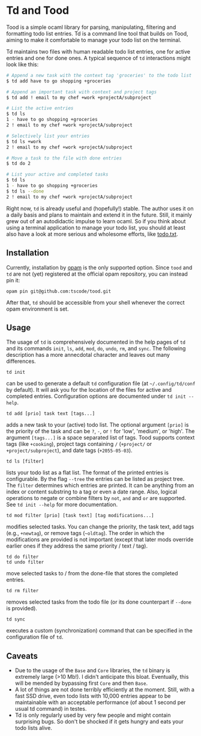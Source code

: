 # Td and Tood

Tood is a simple ocaml library for parsing, manipulating, filtering and
formatting todo list entries. Td is a command line tool that builds on Tood,
aiming to make it comfortable to manage your todo list on the terminal.

Td maintains two files with human readable todo list entries, one for active
entries and one for done ones. A typical sequence of `td` interactions might
look like this:

```bash
# Append a new task with the context tag 'groceries' to the todo list
$ td add have to go shopping +groceries 

# Append an important task with context and project tags
$ td add ! email to my chef +work +projectA/subproject

# List the active entries
$ td ls
1 - have to go shopping +groceries
2 ! email to my chef +work +projectA/subproject

# Selectively list your entries
$ td ls +work
2 ! email to my chef +work +projectA/subproject

# Move a task to the file with done entries
$ td do 2

# List your active and completed tasks
$ td ls
1 - have to go shopping +groceries
$ td ls --done
2 ! email to my chef +work +projectA/subproject
```

Right now, `td` is already useful and (hopefully!) stable.
The author uses it on a daily basis and plans to maintain and extend it in the
future. Still, it mainly grew out of an autodidactic impulse to learn ocaml. So
if you think about using a terminal application to manage your todo list, you
should at least also have a look at more serious and wholesome efforts, like
[todo.txt](http://todotxt.org/).

## Installation
Currently, installation by [opam](https://opam.ocaml.org/) is the only supported
option. Since `tood` and `td` are not (yet) registered at the official opam
repository, you can instead pin it:
```
opam pin git@github.com:tscode/tood.git
```
After that, `td` should be accessible from your shell whenever the correct opam
environment is set.

## Usage
The usage of `td` is comprehensively documented in the help pages of `td` and
its commands `init`, `ls`, `add`, `mod`, `do`, `undo`, `rm`, and `sync`. The
following description has a more annecdotal character and leaves out many
differences.

```
td init
```
can be used to generate a default `td` configuration file (at
`~/.config/td/conf` by default). It will ask you for the location of the files
for active and completed entries. Configuration options are documented under `td
init --help`.

```
td add [prio] task text [tags...]
```
adds a new task to your (active) todo list. The optional argument `[prio]` is
the priority of the task and can be `?`, `-`, or `!` for 'low', 'medium', or
'high'. The argument `[tags...]` is a space separated list of tags. Tood
supports context tags (like `+cooking`), project tags containing `/`
(`+project/` or `+project/subproject`), and date tags (`+2055-05-03`).

```
td ls [filter]
```
lists your todo list as a flat list. The format of the printed entries is
configurable. By the flag `--tree` the entries can be listed as project tree.
The `filter` determines which entries are printed. It can be anything from
an index or content substring to a tag or even a date range. Also, logical
operations to negate or combine filters by `not`, `and` and `or` are supported.
See `td init --help` for more documentation.

```
td mod filter [prio] [task text] [tag modifications...]
```
modifies selected tasks. You can change the priority, the task text, add tags
(e.g., `+newtag`), or remove tags (`~oldtag`). The order in which the
modifications are provided is not important (except that later mods override
earlier ones if they address the same priority / text / tag).

```
td do filter
td undo filter
```
move selected tasks to / from the done-file that stores the completed entries.

```
td rm filter
```
removes selected tasks from the todo file (or its done counterpart if `--done`
is provided).

```
td sync
```
executes a custom (synchronization) command that can be specified in the
configuration file of `td`.

## Caveats
* Due to the usage of the `Base` and `Core` libraries, the `td` binary is
  extremely large (>10 Mb!). I didn't anticipate this bloat. Eventually, this
  will be mended by bypassing first `Core` and then `Base`.
* A lot of things are not done terribly efficiently at the moment. Still, with
  a fast SSD drive, even todo lists with 10,000 entries appear to be
  maintainable with an acceptable performance (of about 1 second per usual td
  command) in testes.
* Td is only regularly used by very few people and might contain surprising
  bugs. So don't be shocked if it gets hungry and eats your todo lists alive.

